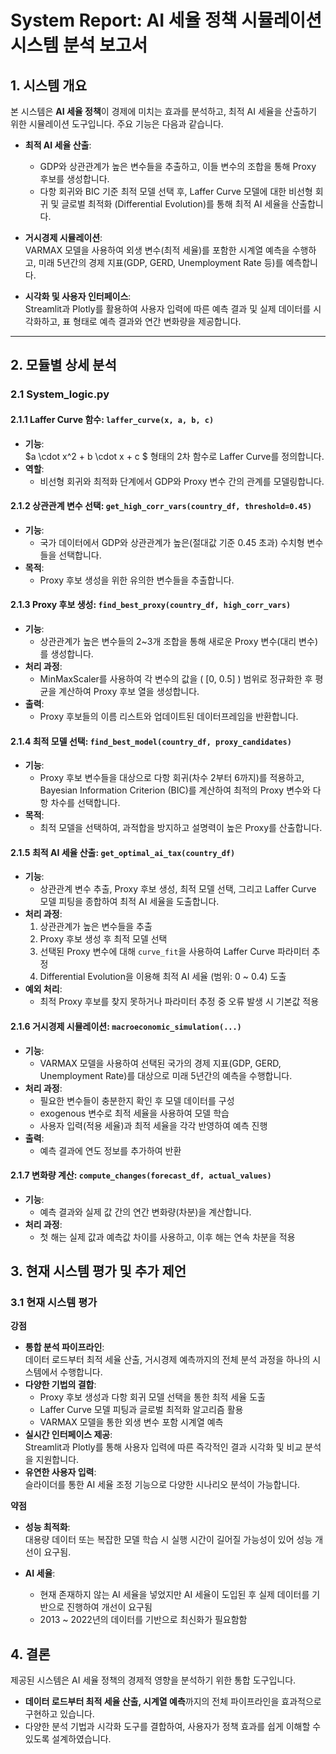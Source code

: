 # System Report: AI 세율 정책 시뮬레이션 시스템 분석 보고서

## 1. 시스템 개요

본 시스템은 **AI 세율 정책**이 경제에 미치는 효과를 분석하고, 최적 AI 세율을 산출하기 위한 시뮬레이션 도구입니다. 주요 기능은 다음과 같습니다.

- **최적 AI 세율 산출**:  
  - GDP와 상관관계가 높은 변수들을 추출하고, 이들 변수의 조합을 통해 Proxy 후보를 생성합니다.  
  - 다항 회귀와 BIC 기준 최적 모델 선택 후, Laffer Curve 모델에 대한 비선형 회귀 및 글로벌 최적화 (Differential Evolution)를 통해 최적 AI 세율을 산출합니다.

- **거시경제 시뮬레이션**:  
  VARMAX 모델을 사용하여 외생 변수(최적 세율)를 포함한 시계열 예측을 수행하고, 미래 5년간의 경제 지표(GDP, GERD, Unemployment Rate 등)를 예측합니다.

- **시각화 및 사용자 인터페이스**:  
  Streamlit과 Plotly를 활용하여 사용자 입력에 따른 예측 결과 및 실제 데이터를 시각화하고, 표 형태로 예측 결과와 연간 변화량을 제공합니다.

---

## 2. 모듈별 상세 분석

### 2.1 System_logic.py

#### 2.1.1 Laffer Curve 함수: `laffer_curve(x, a, b, c)`
- **기능**:  
$a \cdot x^2 + b \cdot x + c $ 
형태의 2차 함수로 Laffer Curve를 정의합니다.
- **역할**:  
  - 비선형 회귀와 최적화 단계에서 GDP와 Proxy 변수 간의 관계를 모델링합니다.

#### 2.1.2 상관관계 변수 선택: `get_high_corr_vars(country_df, threshold=0.45)`
- **기능**:  
  - 국가 데이터에서 GDP와 상관관계가 높은(절대값 기준 0.45 초과) 수치형 변수들을 선택합니다.
- **목적**:  
  - Proxy 후보 생성을 위한 유의한 변수들을 추출합니다.

#### 2.1.3 Proxy 후보 생성: `find_best_proxy(country_df, high_corr_vars)`
- **기능**:  
  - 상관관계가 높은 변수들의 2~3개 조합을 통해 새로운 Proxy 변수(대리 변수)를 생성합니다.
- **처리 과정**:  
  - MinMaxScaler를 사용하여 각 변수의 값을 \( [0, 0.5] \) 범위로 정규화한 후 평균을 계산하여 Proxy 후보 열을 생성합니다.
- **출력**:  
  - Proxy 후보들의 이름 리스트와 업데이트된 데이터프레임을 반환합니다.

#### 2.1.4 최적 모델 선택: `find_best_model(country_df, proxy_candidates)`
- **기능**:  
  - Proxy 후보 변수들을 대상으로 다항 회귀(차수 2부터 6까지)를 적용하고, Bayesian Information Criterion (BIC)를 계산하여 최적의 Proxy 변수와 다항 차수를 선택합니다.
- **목적**:  
  - 최적 모델을 선택하여, 과적합을 방지하고 설명력이 높은 Proxy를 산출합니다.

#### 2.1.5 최적 AI 세율 산출: `get_optimal_ai_tax(country_df)`
- **기능**:  
  - 상관관계 변수 추출, Proxy 후보 생성, 최적 모델 선택, 그리고 Laffer Curve 모델 피팅을 종합하여 최적 AI 세율을 도출합니다.
- **처리 과정**:  
  1. 상관관계가 높은 변수들을 추출  
  2. Proxy 후보 생성 후 최적 모델 선택  
  3. 선택된 Proxy 변수에 대해 `curve_fit`을 사용하여 Laffer Curve 파라미터 추정  
  4. Differential Evolution을 이용해 최적 AI 세율 (범위: 0 ~ 0.4) 도출
- **예외 처리**:  
  - 최적 Proxy 후보를 찾지 못하거나 파라미터 추정 중 오류 발생 시 기본값 적용

#### 2.1.6 거시경제 시뮬레이션: `macroeconomic_simulation(...)`
- **기능**:  
  - VARMAX 모델을 사용하여 선택된 국가의 경제 지표(GDP, GERD, Unemployment Rate)를 대상으로 미래 5년간의 예측을 수행합니다.
- **처리 과정**:  
  - 필요한 변수들이 충분한지 확인 후 모델 데이터를 구성  
  - exogenous 변수로 최적 세율을 사용하여 모델 학습  
  - 사용자 입력(적용 세율)과 최적 세율을 각각 반영하여 예측 진행
- **출력**:  
  - 예측 결과에 연도 정보를 추가하여 반환

#### 2.1.7 변화량 계산: `compute_changes(forecast_df, actual_values)`
- **기능**:  
  - 예측 결과와 실제 값 간의 연간 변화량(차분)을 계산합니다.
- **처리 과정**:  
  - 첫 해는 실제 값과 예측값 차이를 사용하고, 이후 해는 연속 차분을 적용


## 3. 현재 시스템 평가 및 추가 제언

### 3.1 현재 시스템 평가

**강점**
- **통합 분석 파이프라인**:  
  데이터 로드부터 최적 세율 산출, 거시경제 예측까지의 전체 분석 과정을 하나의 시스템에서 수행합니다.
- **다양한 기법의 결합**:  
  - Proxy 후보 생성과 다항 회귀 모델 선택을 통한 최적 세율 도출  
  - Laffer Curve 모델 피팅과 글로벌 최적화 알고리즘 활용  
  - VARMAX 모델을 통한 외생 변수 포함 시계열 예측
- **실시간 인터페이스 제공**:  
  Streamlit과 Plotly를 통해 사용자 입력에 따른 즉각적인 결과 시각화 및 비교 분석을 지원합니다.
- **유연한 사용자 입력**:  
  슬라이더를 통한 AI 세율 조정 기능으로 다양한 시나리오 분석이 가능합니다.

**약점**
- **성능 최적화**:  
    대용량 데이터 또는 복잡한 모델 학습 시 실행 시간이 길어질 가능성이 있어 성능 개선이 요구됨.

- **AI 세율**:
    - 현재 존재하지 않는 AI 세율을 넣었지만 AI 세율이 도입된 후 실제 데이터를 기반으로 진행하여 개선이 요구됨
    - 2013 ~ 2022년의 데이터를 기반으로 최신화가 필요함함

## 4. 결론

제공된 시스템은 AI 세율 정책의 경제적 영향을 분석하기 위한 통합 도구입니다. 
 
- **데이터 로드부터 최적 세율 산출, 시계열 예측**까지의 전체 파이프라인을 효과적으로 구현하고 있습니다.
- 다양한 분석 기법과 시각화 도구를 결합하여, 사용자가 정책 효과를 쉽게 이해할 수 있도록 설계하였습니다.
